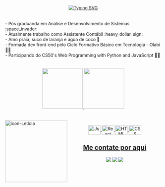 <div align="center">
  <a align="center" href="https://git.io/typing-svg"><img src="https://readme-typing-svg.demolab.com?font=Parisienne&size=35&duration=4997&pause=1000&color=D73CBFC8&background=FDE7FF00&width=435&lines=Ol%C3%A1%2C+mundo+!" alt="Typing SVG" /></a>
 </div>

<br />
<br />


<div>
- Pós graduanda em Análise e Desenvolvimento de Sistemas :space_invader:<br>
- Atualmente trabalho como Assistente Contábil :heavy_dollar_sign: <br>
- Amo praia, suco de laranja e água de coco 🥥  <br>
- Formada dev front-end pelo Ciclo Formativo Básico em Tecnologia - Olabi 👩‍🎓 <br>
- Participando do CS50's Web Programming with Python and JavaScript 👩‍💻 <br>
 </div>
 <br /> <br />
  
  <div align="center">
  <a href="https://github.com/letcambui">
  <img height="130em" src="https://github-readme-stats.vercel.app/api?username=letcambui&hide=stars,prs&show_icons=true&theme=jolly&include_all_commits=true&count_private=true"/>
  <img height="130em" src="https://github-readme-stats.vercel.app/api/top-langs/?username=letcambui&layout=compact&langs_count=7&theme=jolly"/>
</div>


<br />
<br />

<img align="left" alt="icon-Leticia" src="https://cdn.picrew.me/shareImg/org/202212/1706331_RLyjMdIO.png" width="200px" heigth="200px">

<div align="center" style="display: inline_block"><br>
  <img align="center" alt="Js" height="30" width="40" src="https://cdn.jsdelivr.net/gh/devicons/devicon/icons/javascript/javascript-plain.svg">
  <img align="center" alt="React" height="30" width="40" src="https://cdn.jsdelivr.net/gh/devicons/devicon/icons/react/react-original.svg">
  <img align="center" alt="HTML" height="30" width="40" src="https://cdn.jsdelivr.net/gh/devicons/devicon/icons/html5/html5-plain.svg">
  <img align="center" alt="CSS" height="30" width="40" src="https://cdn.jsdelivr.net/gh/devicons/devicon/icons/css3/css3-plain.svg">
 </div>
  

 
 <div align="center">
    <h2> Me contate por aqui </h2>
   <a href="https://instagram.com/leticiacambui_" target="_blank"> <img src="https://img.shields.io/badge/Instagram-E4405F?style=for-the-badge&logo=instagram&logoColor=white"/></a>
   <a href="https://www.linkedin.com/in/leticia-cambui-m/" target="_blank"> <img src="https://img.shields.io/badge/LinkedIn-0077B5?style=for-the-badge&logo=linkedin&logoColor=white" target="_blank"/></a>
   <a href="mailto: leticiacfarias19@gmail.com"> <img src="https://img.shields.io/badge/Gmail-D14836?style=for-the-badge&logo=gmail&logoColor=white"> </a>
   </div>
 
 </div>

